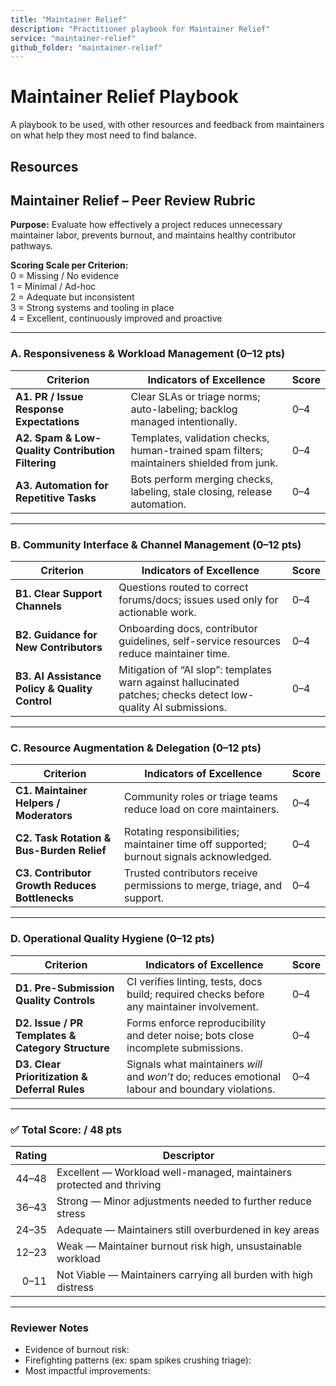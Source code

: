 ```yaml
---
title: "Maintainer Relief"
description: "Practitioner playbook for Maintainer Relief"
service: "maintainer-relief"
github_folder: "maintainer-relief"
---
```


# Maintainer Relief Playbook
A playbook to be used, with other resources and feedback from maintainers on what help they most need to find balance.

## Resources

## Maintainer Relief – Peer Review Rubric

**Purpose:** Evaluate how effectively a project reduces unnecessary maintainer labor, prevents burnout, and maintains healthy contributor pathways.

**Scoring Scale per Criterion:**  
0 = Missing / No evidence  
1 = Minimal / Ad-hoc  
2 = Adequate but inconsistent  
3 = Strong systems and tooling in place  
4 = Excellent, continuously improved and proactive

---

### A. Responsiveness & Workload Management (0–12 pts)

| Criterion | Indicators of Excellence | Score |
|---------|--------------------------|------|
| **A1. PR / Issue Response Expectations** | Clear SLAs or triage norms; auto-labeling; backlog managed intentionally. | 0–4 |
| **A2. Spam & Low-Quality Contribution Filtering** | Templates, validation checks, human-trained spam filters; maintainers shielded from junk. | 0–4 |
| **A3. Automation for Repetitive Tasks** | Bots perform merging checks, labeling, stale closing, release automation. | 0–4 |

---

### B. Community Interface & Channel Management (0–12 pts)

| Criterion | Indicators of Excellence | Score |
|---------|--------------------------|------|
| **B1. Clear Support Channels** | Questions routed to correct forums/docs; issues used only for actionable work. | 0–4 |
| **B2. Guidance for New Contributors** | Onboarding docs, contributor guidelines, self-service resources reduce maintainer time. | 0–4 |
| **B3. AI Assistance Policy & Quality Control** | Mitigation of “AI slop”: templates warn against hallucinated patches; checks detect low-quality AI submissions. | 0–4 |

---

### C. Resource Augmentation & Delegation (0–12 pts)

| Criterion | Indicators of Excellence | Score |
|---------|--------------------------|------|
| **C1. Maintainer Helpers / Moderators** | Community roles or triage teams reduce load on core maintainers. | 0–4 |
| **C2. Task Rotation & Bus-Burden Relief** | Rotating responsibilities; maintainer time off supported; burnout signals acknowledged. | 0–4 |
| **C3. Contributor Growth Reduces Bottlenecks** | Trusted contributors receive permissions to merge, triage, and support. | 0–4 |

---

### D. Operational Quality Hygiene (0–12 pts)

| Criterion | Indicators of Excellence | Score |
|---------|--------------------------|------|
| **D1. Pre-Submission Quality Controls** | CI verifies linting, tests, docs build; required checks before any maintainer involvement. | 0–4 |
| **D2. Issue / PR Templates & Category Structure** | Forms enforce reproducibility and deter noise; bots close incomplete submissions. | 0–4 |
| **D3. Clear Prioritization & Deferral Rules** | Signals what maintainers *will* and *won’t* do; reduces emotional labour and boundary violations. | 0–4 |

---

### ✅ Total Score: **/ 48 pts**

| Rating | Descriptor |
|------:|------------|
| 44–48 | Excellent — Workload well-managed, maintainers protected and thriving |
| 36–43 | Strong — Minor adjustments needed to further reduce stress |
| 24–35 | Adequate — Maintainers still overburdened in key areas |
| 12–23 | Weak — Maintainer burnout risk high, unsustainable workload |
| 0–11 | Not Viable — Maintainers carrying all burden with high distress |

---

### Reviewer Notes

- Evidence of burnout risk:  
- Firefighting patterns (ex: spam spikes crushing triage):  
- Most impactful improvements:  
